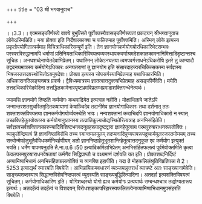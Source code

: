 +++
title = "03 श्री भगवानुवाच"

+++
  
  
।।3.3।। एवमसङ्कीर्णरूपे वाक्ये बुभुत्सिते पूर्वोक्तस्यैवासङ्कीर्णरूपतां
प्रकटयन् श्रीभगवानुवाच लोकेऽस्मिन्निति। मया प्रोक्ता इति निर्देशात्काक्वा
च फलितमाह पूर्वोक्तमिति। अस्मिन् लोके इत्यस्य प्रकृतोपयोगितात्पर्यमाह
विचित्राधिकारिसम्पूर्णे इति। तेन ज्ञानयोगकर्मयोगयोरधिकारिभेदसम्भवः
परस्परविरुद्धानामपि धर्माणां
प्रतिनियताधिकारिविषयत्वव्यवस्थापकवर्णाश्रमदेशकालकामनानिमित्तादिदृष्टान्तश्च
सूचितः। अनघशब्देनाप्येतदेवाभिप्रेतम्। यथास्मिन् लोकेऽनघतया
त्वमपवर्गसाधनेऽधिकरोषि इतरे तु काम्यादौ तद्वदनघमात्रस्य कर्मयोगेऽधिकारः
अनघतराणां तु ज्ञानयोग इति संसारदाहज्वरचिकित्सकस्य सर्वज्ञस्य
भिषजस्तत्तदवस्थोचितोऽयमुपदेशः। प्रोक्ता इत्यस्य सोपसर्गस्याभिप्रेतमाह
यथाधिकारमिति। अधिकारानतिलङ्घनमत्र प्रकर्षः। द्वैविध्यमात्रस्य
ज्ञातत्वात्तदुक्त्यभिप्रेतमाह असङ्कीर्णैवेति। मयेति तत्तदधिकारिभेदवेदिना
तत्तद्धितकामेनास्पृष्टभ्रमविप्रलम्भप्रमादाशक्तिगन्धेनेत्यर्थः।  
  
ज्यायसि ज्ञानयोगे तिष्ठति कर्मयोगः कथमाद्रियेत इत्यत्राह नहीति।
मोक्षाभिलाषे जातेऽपि जन्मान्तरशतसुचरितमृदितकषायाणां केषाञ्चिदेव तदानीमेव
ज्ञानयोगाधिकारः तथा दर्शनात् ततः शक्ताशक्तविषयतया
ज्ञानकर्मयोगयोर्व्यवस्थेति भावः। नन्वशक्तानां कदाचिदपि ज्ञानयोगाधिकारो न
स्यात् तच्छक्तिहेतुतयोक्तस्य कर्मयोगानुष्ठानस्य
तत्प्रातिकूल्यचोद्यस्थितेरित्यत्राह अनभिसंहितेति।
सर्वज्ञत्वसर्वशक्तित्वकारुण्यादिविशिष्टभगवदनुग्रहरूपादृष्टद्वारा
ज्ञानहेतुत्वाय परमपुरुषाराधनरूपतोक्तिः। व्याकुलेन्द्रियत्वं हि
ज्ञाननिष्ठाविरोधि तच्च स्वान्तमलमूलम्
तदप्यनादिपुण्यपापरूपदुष्कर्ममूलरजस्तमोमयम् तच्च
सत्त्वोन्मेषहेतुभूतैवंविधकर्मनिबर्हणीयम् अतो
ज्ञाननिष्ठाहेतुभूतशान्तिहेतुत्वात्तदनुकूल एव कर्मयोग इत्युक्तं भवति।
धर्मेण पापमपनुदति तै.ना.उ.6।50 इत्यादिकमिहाभिप्रेतम् अनभिसंहितफलत्वं
पूर्वमेवोक्तमिति कृत्वा केवलपरमपुरुषाराधनवेषतायां कर्मणैव सिद्धिप्राप्तौ
च वक्ष्यमाणं दर्शयति यत इति। प्रोक्तशब्दनिर्दिष्टं अव्यामिश्राभिधानं
अनभिसंहितफलत्वोक्तिं च व्यनक्ति इहापीति। यदा ते
मोहकलिलंश्रुतिविप्रतिपन्ना ते 2।5253 इत्याद्यर्थं स्मारयति विषयेति।
आभिप्रायिकमवधारणं व्यञ्जयन्नुत्तरार्धं व्याचष्टे अतः साङ्ख्यानामेवेति।
साङ्ख्यशब्दस्यात्र सिद्धान्तविशेषनिष्ठपरत्वं व्युदस्यति
साङ्ख्यबुद्धिरित्यादिना। अतदर्हा इत्यशक्तिविषयत्वं
सूचितम्। कर्मयोगाधिकारिण इति। योगिशब्दस्थो योगो ह्यत्र कर्मयोगः
प्रत्ययार्थः सम्बन्धश्चात्र तद्योग्यतारूप इत्यर्थः। अतदर्हत्वं तदर्हत्वं
च विशदयन् विरोधशङ्कापरिहारस्यफलितत्वेनाव्यामिश्राभिधानमुपसंहरति
विषयेति।  
  
